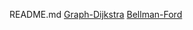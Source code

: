 README.md
[Graph-Dijkstra](https://yonglife.com/2019/06/01/Graph-Dijkstra/)
[Bellman-Ford](https://yonglife.com/2019/06/01/Graph-Bellman-Ford/)

